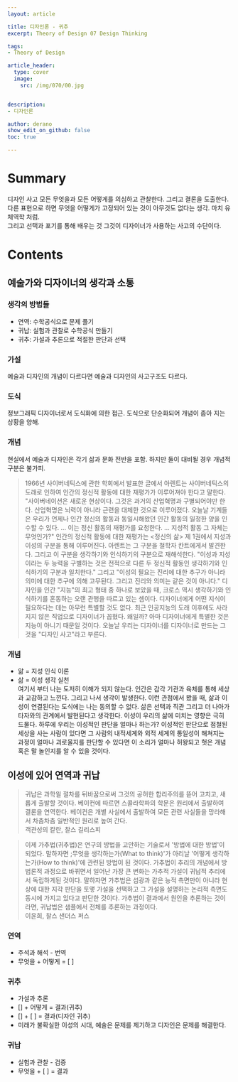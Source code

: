 ```yaml
---
layout: article

title: 디자인론 - 귀추
excerpt: Theory of Design 07 Design Thinking

tags: 
- Theory of Design

article_header:
  type: cover
  image:
    src: /img/070/00.jpg


description: 
- 디자인론

author: derano
show_edit_on_github: false
toc: true

--- 
```

# Summary
디자인 사고 모든 무엇을과 모든 어떻게를 의심하고 관찰한다. 그리고 결론을 도출한다. 다른 표현으로 하면 무엇을 어떻게가 고정되어 있는 것이 아무것도 없다는 생각. 마치 유체역학 처럼.  
그리고 선택과 포기를 통해 배우는 것 그것이 디자이너가 사용하는 사고의 수단이다. 

# Contents
## 예술가와 디자이너의 생각과 소통
### 생각의 방법들
- 연역: 수학공식으로 문제 풀기
- 귀납: 실험과 관찰로 수학공식 만들기
- 귀추: 가설과 추론으로 적절한 판단과 선택
  
### 가설
예술과 디자인의 개념이 다르다면 예술과 디자인의 사고구조도 다르다.
  
### 도식
정보그래픽 디자이너로서 도식화에 의한 접근. 도식으로 단순화되어 개념이 좁아 지는 상황을 양해.
  
### 개념
현실에서 예술과 디자인은 각기 삶과 문화 전반을 포함. 하지만 둘이 대비될 경우 개념적 구분은 불가피.
  
>1966년 사이버네틱스에 관한 학회에서 발표한 글에서 아렌트는 사이버네틱스의 도래로 인하여 인간의 정신적 활동에 대한 재평가가 이루어져야 한다고 말한다.
> "사이버네이션은 새로운 현상이다. 그것은 과거의 산업혁명과 구별되어야만 한다. 산업혁명은 뇌력이 아니라 근련을 대체한 것으로 이루어졌다. 오늘날 기계들은 우리가 언제나 인간 정신의 활동과 동일시해왔던 인간 활동의 일정한 양을 인수할 수 있다. ... 이는 정신 활동의 재평가를 요청한다. ... 지성적 활동 그 자체는 무엇인가?"
> 인간의 정신적 활동에 대한 재평가는 <정신의 삶> 제 1권에서 지성과 이성의 구분을 통해 이루어진다. 아렌트는 그 구분을 철학자 칸트에게서 발견한다. 그리고 이 구분을 생각하기와 인식하기의 구분으로 재해석한다. "이성과 지성이라는 두 능력을 구별하는 것은 전적으로 다른 두 정신적 활동인 생각하기와 인식하기의 구분과 일치한다." 그리고 "이성의 필요는 진리에 대한 추구가 아니라 의미에 대한 추구에 의해 고무된다. 그리고 진리와 의미는 같은 것이 아니다."
> 디자인을 인간 "지능"의 최고 형태 중 하나로 보았을 때, 크로스 역시 생각하기와 인식하기를 혼동하는 오랜 관행을 따르고 있는 셈이다. 디자이너에게 어떤 지식이 필요하다는 데는 아무런 특별할 것도 없다. 최근 인공지능의 도래 이후에도 사라지지 않은 직업으로 디자이너가 꼽혔다. 왜일까? 아마 디자이너에게 특별한 것은 지능이 아니기 때문일 것이다. 오늘날 우리는 디자이너를 디자이너로 만드는 그것을 "디자인 사고"라고 부른다.
  
### 개념
- 앎 = 지성 인식 이론
- 삶 = 이성 생각 실천  
여기서 부터 나는 도저히 이해가 되지 않는다. 인간은 감각 기관과 육체를 통해 세상과 교감하고 느낀다. 그리고 나서 생각이 발생한다. 이런 관점에서 봤을 때, 삶과 이성이 연결된다는 도식에는 나는 동의할 수 없다. 삶은 선택과 직관 그리고 더 나아가 타자와의 관계에서 발현된다고 생각한다. 이성이 우리의 삶에 미치는 영향은 극히 드물다. 하루에 우리는 이성적인 판단을 얼마나 하는가? 이성적인 판단으로 점철된 세상을 사는 사람이 있다면 그 사람의 내적세계와 외적 세계의 통일성이 해쳐지는 과정이 얼마나 괴로울지를 판단할 수 있다면 이 소리가 얼마나 허왕되고 헛은 개념 혹은 말 놀인지를 알 수 있을 것이다.
  
## 이성에 있어 연역과 귀납
> 귀납은 과학읠 절차를 뒤바꿈으로써 그것의 공허한 합리주의를 뜯어 고치고, 새롭게 출발할 것이다. 베이컨에 따르면 스콜라학파의 학문은 원리에서 출발하여 결론을 연역한다. 베이컨은 개별 사실에서 출발하여 모든 관련 사실들을 망라해서 차츰차츰 일반적인 원리로 높여 간다.   
> 객관성의 칼란, 찰스 길리스피

> 이제 가추법(귀추법)은 연구의 방법을 고안하는 기술로서 '방법에 대한 방법'이 되었다. 말하자면 ;무엇을 생각하는가(What to think)'가 아리날 '어떻게 생각하는가(How to think)'에 관련된 방법이 된 것이다. 가추법이 추리의 개념에서 방법론적 과정으로 바뀌면서 일어난 가장 큰 변화는 가추적 가설이 귀납적 추리에서 독립하게된 것이다. 말하자면 가추법은 섬광과 같은 능적 측면만이 아니라 현상에 대한 지각 판단을 토앻 가설을 선택하고 그 가설을 설명하는 논리적 측면도 동시에 가지고 있다고 판단한 것이다. 가추법이 결과에서 원인을 추론하는 것이라면, 귀납법은 샘플에서 전체를 추론하는 과정이다.  
> 이윤희, 찰스 샌더스 퍼스
 

### 연역
- 주석과 해석 - 번역
- 무엇을 + 어떻게 = [ ]

### 귀추
- 가설과 추론
- [] + 어떻게 = 결과(귀추)
- [] + [ ] = 결과(디자인 귀추)
- 미래가 불확실한 이성의 시대, 예술은 문제를 제기하고 디자인은 문제를 해결한다. 

### 귀납
- 실험과 관찰 - 검증
- 무엇을 + [ ] = 결과
